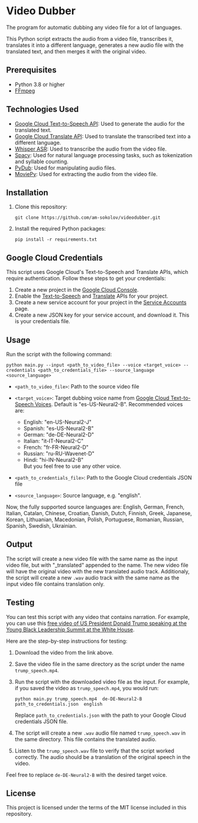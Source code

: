 
# Video Dubber
The program for automatic dubbing any video file for a lot of languages.

This Python script extracts the audio from a video file, transcribes it, 
translates it into a different language, generates a new audio file with the translated text, and then merges it with the original video.

## Prerequisites

- Python 3.8 or higher
- [FFmpeg](https://ffmpeg.org/download.html)

## Technologies Used

- [Google Cloud Text-to-Speech API](https://cloud.google.com/text-to-speech): Used to generate the audio for the translated text.
- [Google Cloud Translate API](https://cloud.google.com/translate): Used to translate the transcribed text into a different language.
- [Whisper ASR](https://www.openai.com/research/whisper/): Used to transcribe the audio from the video file.
- [Spacy](https://spacy.io/): Used for natural language processing tasks, such as tokenization and syllable counting.
- [PyDub](http://pydub.com/): Used for manipulating audio files.
- [MoviePy](https://zulko.github.io/moviepy/): Used for extracting the audio from the video file.


## Installation

1. Clone this repository:
   ```
   git clone https://github.com/am-sokolov/videodubber.git
   ```
2. Install the required Python packages:
   ```
   pip install -r requirements.txt
   ```

## Google Cloud Credentials

This script uses Google Cloud's Text-to-Speech and Translate APIs, which require authentication. Follow these steps to get your credentials:

1. Create a new project in the [Google Cloud Console](https://console.cloud.google.com/).
2. Enable the [Text-to-Speech](https://cloud.google.com/text-to-speech/docs/quickstart-client-libraries) and [Translate](https://cloud.google.com/translate/docs/setup) APIs for your project.
3. Create a new service account for your project in the [Service Accounts](https://console.cloud.google.com/iam-admin/serviceaccounts) page.
4. Create a new JSON key for your service account, and download it. This is your credentials file.

## Usage

Run the script with the following command:

```
python main.py --input <path_to_video_file> --voice <target_voice> --credentials <path_to_credentials_file> --source_language <source_language>
```

- `<path_to_video_file>`: Path to the source video file
- `<target_voice>`: Target dubbing voice name from [Google Cloud Text-to-Speech Voices](https://cloud.google.com/text-to-speech/docs/voices). Default is "es-US-Neural2-B". Recommended voices are:

    - English: "en-US-Neural2-J"
    - Spanish: "es-US-Neural2-B"
    - German: "de-DE-Neural2-D"
    - Italian: "it-IT-Neural2-C"
    - French: "fr-FR-Neural2-D"
    - Russian: "ru-RU-Wavenet-D"
    - Hindi: "hi-IN-Neural2-B"  
But you feel free to use any other voice.

- `<path_to_credentials_file>`: Path to the Google Cloud credentials JSON file
- `<source_language>`: Source language, e.g. "english". 

Now, the fully supported source languages are: English, German, French, Italian, Catalan, Chinese, Croatian, Danish, Dutch, Finnish, Greek, Japanese, Korean, Lithuanian, Macedonian, Polish, Portuguese, Romanian, Russian, Spanish, Swedish, Ukrainian.

## Output

The script will create a new video file with the same name as the input video file, but with "_translated" appended to the name. The new video file will have the original video with the new translated audio track.
Additionaly, the script will create a new `.wav` audio track with the same name as the input video file contains translation only.

## Testing

You can test this script with any video that contains narration. For example, you can use this [free video of US President Donald Trump speaking at the Young Black Leadership Summit at the White House](https://www.videvo.net/video/us-president-donald-trump-speaks-to-african-americans-young-black-leadership-summit-at-the-white-house-8/613121/). 

Here are the step-by-step instructions for testing:

1. Download the video from the link above. 

2. Save the video file in the same directory as the script under the name `trump_speech.mp4`.

3. Run the script with the downloaded video file as the input. For example, if you saved the video as `trump_speech.mp4`, you would run:

   ```
   python main.py trump_speech.mp4  de-DE-Neural2-B path_to_credentials.json  english
   ```

   Replace `path_to_credentials.json` with the path to your Google Cloud credentials JSON file.

4. The script will create a new `.wav` audio file named `trump_speech.wav` in the same directory. This file contains the translated audio.

5. Listen to the `trump_speech.wav` file to verify that the script worked correctly. The audio should be a translation of the original speech in the video.

Feel free to replace `de-DE-Neural2-B` with the desired target voice.

## License

This project is licensed under the terms of the MIT license included in this repository.
